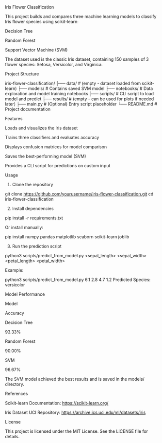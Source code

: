 Iris Flower Classification

This project builds and compares three machine learning models to classify Iris flower species using scikit-learn:

Decision Tree

Random Forest

Support Vector Machine (SVM)

The dataset used is the classic Iris dataset, containing 150 samples of 3 flower species: Setosa, Versicolor, and Virginica.

Project Structure

iris-flower-classification/
├── data/                  # (empty - dataset loaded from scikit-learn)
├── models/                # Contains saved SVM model
├── notebooks/             # Data exploration and model training notebooks
├── scripts/               # CLI script to load model and predict
├── results/               # (empty - can be used for plots if needed later)
├── main.py                # (Optional) Entry script placeholder
└── README.md              # Project documentation

Features

Loads and visualizes the Iris dataset

Trains three classifiers and evaluates accuracy

Displays confusion matrices for model comparison

Saves the best-performing model (SVM)

Provides a CLI script for predictions on custom input

Usage

1. Clone the repository

git clone https://github.com/yourusername/iris-flower-classification.git
cd iris-flower-classification

2. Install dependencies

pip install -r requirements.txt

Or install manually:

pip install numpy pandas matplotlib seaborn scikit-learn joblib

3. Run the prediction script

python3 scripts/predict_from_model.py <sepal_length> <sepal_width> <petal_length> <petal_width>

Example:

python3 scripts/predict_from_model.py 6.1 2.8 4.7 1.2
Predicted Species: versicolor

Model Performance

Model

Accuracy

Decision Tree

93.33%

Random Forest

90.00%

SVM

96.67%

The SVM model achieved the best results and is saved in the models/ directory.

References

Scikit-learn Documentation: https://scikit-learn.org/

Iris Dataset UCI Repository: https://archive.ics.uci.edu/ml/datasets/iris

License

This project is licensed under the MIT License. See the LICENSE file for details.

